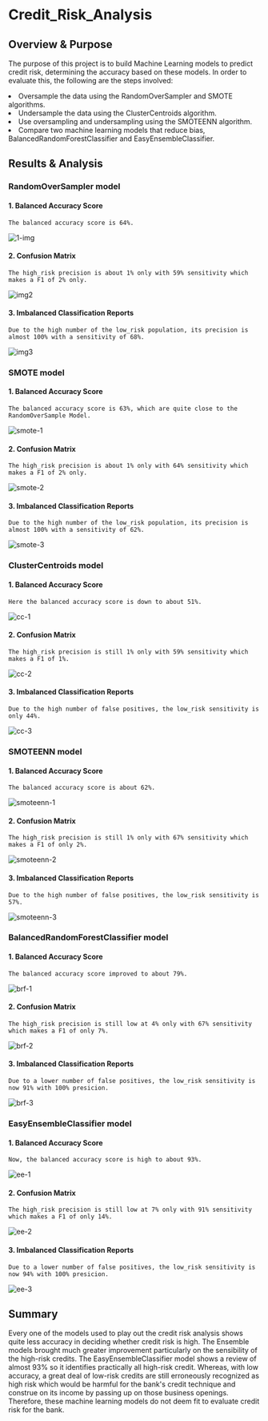 # Credit_Risk_Analysis
## Overview & Purpose
The purpose of this project is to build Machine Learning models to predict credit risk, determining the accuracy based on these models.
In order to evaluate this, the following are the steps involved:

<li>Oversample the data using the RandomOverSampler and SMOTE algorithms.</li>
<li>Undersample the data using the ClusterCentroids algorithm.</li>
<li>Use oversampling and undersampling using the SMOTEENN algorithm.</li>
<li>Compare two machine learning models that reduce bias, BalancedRandomForestClassifier and EasyEnsembleClassifier.</li>

## Results & Analysis 

### RandomOverSampler model
#### 1. Balanced Accuracy Score
    The balanced accuracy score is 64%.
![1-img](https://user-images.githubusercontent.com/86158802/138570966-aa89d1d5-82ee-46cd-8436-a54b694ec921.PNG)

#### 2. Confusion Matrix
    The high_risk precision is about 1% only with 59% sensitivity which makes a F1 of 2% only.
![img2](https://user-images.githubusercontent.com/86158802/138570973-ab9f4aa9-72f4-46f1-a6e0-0742c117bdbe.PNG)

#### 3. Imbalanced Classification Reports
    Due to the high number of the low_risk population, its precision is almost 100% with a sensitivity of 68%.
![img3](https://user-images.githubusercontent.com/86158802/138570977-a1d7df77-6055-43f2-8b8c-8286ad3810fa.PNG)

### SMOTE model
#### 1. Balanced Accuracy Score
    The balanced accuracy score is 63%, which are quite close to the RandomOverSample Model.
![smote-1](https://user-images.githubusercontent.com/86158802/138571289-c22d79cb-059f-40d6-8725-251db68c1c54.PNG)

#### 2. Confusion Matrix
    The high_risk precision is about 1% only with 64% sensitivity which makes a F1 of 2% only.
![smote-2](https://user-images.githubusercontent.com/86158802/138571298-fa9e13f7-0605-4257-bfb7-cb7847279b63.PNG)

#### 3. Imbalanced Classification Reports
    Due to the high number of the low_risk population, its precision is almost 100% with a sensitivity of 62%.
![smote-3](https://user-images.githubusercontent.com/86158802/138571304-5ca07cf6-5f6f-4d9e-83f7-d5e54735d6dd.PNG)

### ClusterCentroids model
#### 1. Balanced Accuracy Score
    Here the balanced accuracy score is down to about 51%.
![cc-1](https://user-images.githubusercontent.com/86158802/138571308-fda3dd57-3bb8-4499-858e-cf6f05d92df8.PNG)

#### 2. Confusion Matrix
    The high_risk precision is still 1% only with 59% sensitivity which makes a F1 of 1%.
![cc-2](https://user-images.githubusercontent.com/86158802/138571313-2a8f2305-e399-44a2-9717-b5a2755d815c.PNG)

#### 3. Imbalanced Classification Reports
    Due to the high number of false positives, the low_risk sensitivity is only 44%.
![cc-3](https://user-images.githubusercontent.com/86158802/138571315-206506d7-3769-4277-b9dc-44b4ec48c742.PNG)

### SMOTEENN model	
#### 1. Balanced Accuracy Score
    The balanced accuracy score is about 62%.
![smoteenn-1](https://user-images.githubusercontent.com/86158802/138571332-f073c691-0360-4f7d-87f0-610cbc35e687.PNG)

#### 2. Confusion Matrix
    The high_risk precision is still 1% only with 67% sensitivity which makes a F1 of only 2%.
![smoteenn-2](https://user-images.githubusercontent.com/86158802/138571336-50a2a25e-7909-4feb-85ec-db42a7c8fe35.PNG)

#### 3. Imbalanced Classification Reports
    Due to the high number of false positives, the low_risk sensitivity is 57%.
![smoteenn-3](https://user-images.githubusercontent.com/86158802/138571345-0aade966-5ac2-4850-b09c-537bb839d8d5.PNG)

### BalancedRandomForestClassifier model	
#### 1. Balanced Accuracy Score
    The balanced accuracy score improved to about 79%.
![brf-1](https://user-images.githubusercontent.com/86158802/138571347-130494de-b72f-41df-8a1c-b24affa87a06.PNG)

#### 2. Confusion Matrix
    The high_risk precision is still low at 4% only with 67% sensitivity which makes a F1 of only 7%.
![brf-2](https://user-images.githubusercontent.com/86158802/138571351-b70366e7-eb73-4b47-83ad-de8aa887ec84.PNG)

#### 3. Imbalanced Classification Reports
    Due to a lower number of false positives, the low_risk sensitivity is now 91% with 100% presicion.
![brf-3](https://user-images.githubusercontent.com/86158802/138571353-c0a73aeb-2d86-4198-bd0a-86257deaaad6.PNG)

### EasyEnsembleClassifier model	
#### 1. Balanced Accuracy Score
    Now, the balanced accuracy score is high to about 93%.
![ee-1](https://user-images.githubusercontent.com/86158802/138571364-d26cea02-7d18-4d20-a1db-70d8524ef6fe.PNG)

#### 2. Confusion Matrix
    The high_risk precision is still low at 7% only with 91% sensitivity which makes a F1 of only 14%.
![ee-2](https://user-images.githubusercontent.com/86158802/138571365-4b745384-93fb-4f49-80cb-8c0268aea0f5.PNG)

#### 3. Imbalanced Classification Reports
    Due to a lower number of false positives, the low_risk sensitivity is now 94% with 100% presicion.
![ee-3](https://user-images.githubusercontent.com/86158802/138571366-a119b6ff-3449-4a57-aba1-713113ec4a28.PNG)

## Summary
Every one of the models used to play out the credit risk analysis shows quite less accuracy in deciding whether credit risk is high. 
The Ensemble models brought much greater improvement particularly on the sensibility of the high-risk credits. 
The EasyEnsembleClassifier model shows a review of almost 93% so it identifies practically all high-risk credit. Whereas, with low accuracy, a great deal of low-risk credits are still erroneously recognized as high risk which would be harmful for the bank's credit technique and construe on its income by passing up on those business openings.
Therefore, these machine learning models do not deem fit to evaluate credit risk for the bank.
